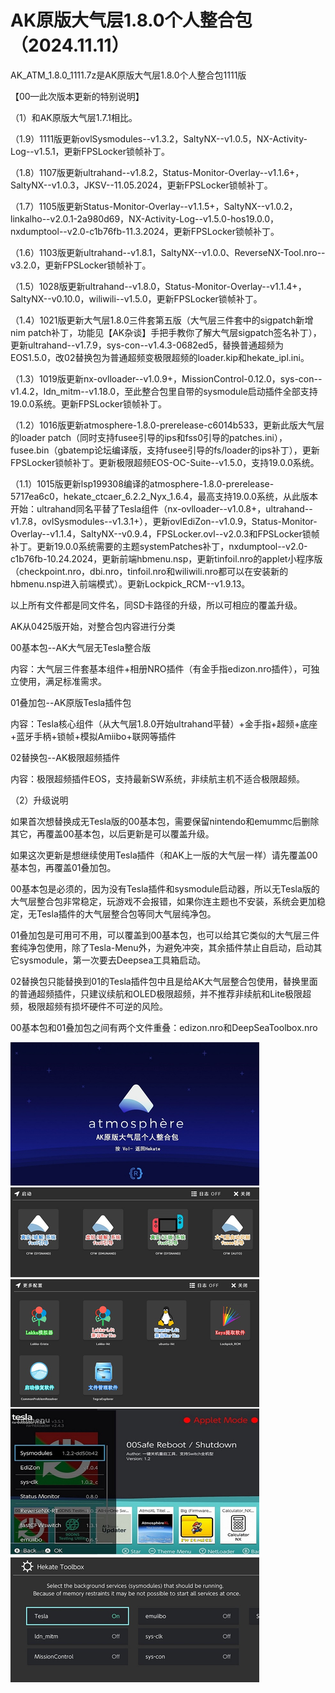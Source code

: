 # AK原版大气层1.8.0个人整合包（2024.11.11）

AK_ATM_1.8.0_1111.7z是AK原版大气层1.8.0个人整合包1111版

【00—此次版本更新的特别说明】

（1）和AK原版大气层1.7.1相比。

（1.9）1111版更新ovlSysmodules--v1.3.2，SaltyNX--v1.0.5，NX-Activity-Log--v1.5.1，更新FPSLocker锁帧补丁。

（1.8）1107版更新ultrahand--v1.8.2，Status-Monitor-Overlay--v1.1.6+，SaltyNX--v1.0.3，JKSV--11.05.2024，更新FPSLocker锁帧补丁。

（1.7）1105版更新Status-Monitor-Overlay--v1.1.5+，SaltyNX--v1.0.2，linkalho--v2.0.1-2a980d69，NX-Activity-Log--v1.5.0-hos19.0.0，nxdumptool--v2.0-c1b76fb-11.3.2024，更新FPSLocker锁帧补丁。

（1.6）1103版更新ultrahand--v1.8.1，SaltyNX--v1.0.0、ReverseNX-Tool.nro--v3.2.0，更新FPSLocker锁帧补丁。

（1.5）1028版更新ultrahand--v1.8.0，Status-Monitor-Overlay--v1.1.4+，SaltyNX--v0.10.0，wiliwili--v1.5.0，更新FPSLocker锁帧补丁。

（1.4）1021版更新大气层1.8.0三件套第五版（大气层三件套中的sigpatch新增nim patch补丁，功能见【AK杂谈】手把手教你了解大气层sigpatch签名补丁），更新ultrahand--v1.7.9，sys-con--v1.4.3-0682ed5，替换普通超频为EOS1.5.0，改02替换包为普通超频变极限超频的loader.kip和hekate_ipl.ini。

（1.3）1019版更新nx-ovlloader--v1.0.9+，MissionControl-0.12.0，sys-con--v1.4.2，ldn_mitm--v1.18.0，至此整合包里自带的sysmodule启动插件全部支持19.0.0系统。更新FPSLocker锁帧补丁。

（1.2）1016版更新atmosphere-1.8.0-prerelease-c6014b533，更新此版大气层的loader patch（同时支持fusee引导的ips和fss0引导的patches.ini），fusee.bin（gbatemp论坛编译版，支持fusee引导的fs/loader的ips补丁），更新FPSLocker锁帧补丁。更新极限超频EOS-OC-Suite--v1.5.0，支持19.0.0系统。

（1.1）1015版更新lsp199308编译的atmosphere-1.8.0-prerelease-5717ea6c0，hekate_ctcaer_6.2.2_Nyx_1.6.4，最高支持19.0.0系统，从此版本开始：ultrahand同名平替了Tesla组件（nx-ovlloader--v1.0.8+，ultrahand--v1.7.8，ovlSysmodules--v1.3.1+），更新ovlEdiZon--v1.0.9，Status-Monitor-Overlay--v1.1.4，SaltyNX--v0.9.4，FPSLocker.ovl--v2.0.3和FPSLocker锁帧补丁。更新19.0.0系统需要的主题systemPatches补丁，nxdumptool--v2.0-c1b76fb-10.24.2024，更新前端hbmenu.nsp，更新tinfoil.nro的applet小程序版（checkpoint.nro，dbi.nro，tinfoil.nro和wiliwili.nro都可以在安装新的hbmenu.nsp进入前端模式）。更新Lockpick_RCM--v1.9.13。

以上所有文件都是同文件名，同SD卡路径的升级，所以可相应的覆盖升级。

AK从0425版开始，对整合包内容进行分类

00基本包--AK大气层无Tesla整合版

内容：大气层三件套基本组件+相册NRO插件（有金手指edizon.nro插件），可独立使用，满足标准需求。

01叠加包--AK原版Tesla插件包

内容：Tesla核心组件（从大气层1.8.0开始ultrahand平替）+金手指+超频+底座+蓝牙手柄+锁帧+模拟Amiibo+联网等插件

02替换包--AK极限超频插件

内容：极限超频插件EOS，支持最新SW系统，非续航主机不适合极限超频。

（2）升级说明

如果首次想替换成无Tesla版的00基本包，需要保留nintendo和emummc后删除其它，再覆盖00基本包，以后更新是可以覆盖升级。

如果这次更新是想继续使用Tesla插件（和AK上一版的大气层一样）请先覆盖00基本包，再覆盖01叠加包。

00基本包是必须的，因为没有Tesla插件和sysmodule启动器，所以无Tesla版的大气层整合包非常稳定，玩游戏不会报错，如果你连主题也不安装，系统会更加稳定，无Tesla插件的大气层整合包等同大气层纯净包。

01叠加包是可用可不用，可以覆盖到00基本包，也可以给其它类似的大气层三件套纯净包使用，除了Tesla-Menu外，为避免冲突，其余插件禁止自启动，启动其它sysmodule，第一次要去Deepsea工具箱启动。

02替换包只能替换到01的Tesla插件包中且是给AK大气层整合包使用，替换里面的普通超频插件，只建议续航和OLED极限超频，并不推荐非续航和Lite极限超频，极限超频有损坏硬件不可逆的风险。

00基本包和01叠加包之间有两个文件重叠：edizon.nro和DeepSeaToolbox.nro

<img src="https://github.com/AK478BB/AK-Atmosphere/blob/master/AK_ATM_1.5.1_0329.jpg">
